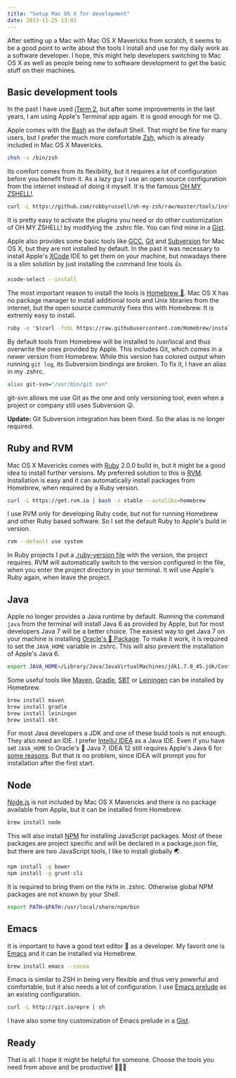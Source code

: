 ```yaml
---
title: "Setup Mac OS X for development"
date: 2013-11-25 13:02
---
```


After setting up a Mac with Mac OS X Mavericks from scratch, it seems to be a good point to write about the tools I install and use for my daily work as a software developer. I hope, this might help developers switching to Mac OS X as well as people being new to software development to get the basic stuff on their machines.

## Basic development tools
In the past I have used [iTerm 2](http://www.iterm2.com), but after some improvements in the last years, I am using Apple's Terminal app again. It is good enough for me 😉.

Apple comes with the [Bash](http://www.gnu.org/software/bash/) as the default Shell. That might be fine for many users, but I prefer the much more comfortable [Zsh](http://www.zsh.org), which is already included in Mac OS X Mavericks.

```sh
chsh -s /bin/zsh
```

Its comfort comes from its flexibility, but it requires a lot of configuration before you benefit from it. As a lazy guy I use an open source configuration from the internet instead of doing it myself. It is the famous [OH MY ZSHELL!](https://github.com/robbyrussell/oh-my-zsh).

```sh
curl -L https://github.com/robbyrussell/oh-my-zsh/raw/master/tools/install.sh | sh
```

It is pretty easy to activate the plugins you need or do other customization of OH MY ZSHELL! by modifying the .zshrc file. You can find mine in a [Gist](https://gist.github.com/jehrhardt/6724571).

Apple also provides some basic tools like [GCC](http://gcc.gnu.org), [Git](http://git-scm.com) and [Subversion](http://subversion.apache.org) for Mac OS X, but they are not installed by default. In the past it was necessary to install Apple's [XCode](https://itunes.apple.com/de/app/xcode/id497799835) IDE to get them on your machine, but nowadays there is a slim solution by just installing the command line tools 👍.

```sh
xcode-select --install
```

The most important reason to install the tools is [Homebrew 🍺](http://brew.sh). Mac OS X has no package manager to install additional tools and Unix libraries from the internet, but the open source community fixes this with Homebrew. It is extremly easy to install.

```sh
ruby -e "$(curl -fsSL https://raw.githubusercontent.com/Homebrew/install/master/install)"
```

By default tools from Homebrew will be installed to /usr/local and thus overwrite the ones provided by Apple. This includes Git, which comes in a newer version from Homebrew. While this version has colored output when running `git log`, its Subversion bindings are broken. To fix it, I have an alias in my .zshrc.

```sh
alias git-svn="/usr/bin/git svn"
```

git-svn allows me use Git as the one and only versioning tool, even when a project or company still uses Subversion 😜.

**Update:** Git Subversion integration has been fixed. So the alias is no longer required.

## Ruby and RVM
Mac OS X Mavericks comes with [Ruby](https://www.ruby-lang.org) 2.0.0 build in, but it might be a good idea to install further versions. My preferred solution to this is [RVM](http://rvm.io). Installation is easy and it can automatically install packages from Homebrew, when required by a Ruby version.

```sh
curl -L https://get.rvm.io | bash -s stable --autolibs=homebrew
```

I use RVM only for developing Ruby code, but not for running Homebrew and other Ruby based software. So I set the default Ruby to Apple's build in version.

```sh
rvm --default use system
```

In Ruby projects I put a [.ruby-version file](https://gist.github.com/jehrhardt/7639076) with the version, the project requires. RVM will automatically switch to the version configured in the file, when you enter the project directory in your terminal. It will use Apple's Ruby again, when leave the project.

## Java
Apple no longer provides a Java runtime by default. Running the command `java` from the terminal will install Java 6 as provided by Apple, but for most developers Java 7 will be a better choice. The easiest way to get Java 7 on your machine is installing [Oracle's 👿 Package](http://www.oracle.com/technetwork/java/javase/downloads/index.html). To make it work, it is required to set the `JAVA_HOME` variable in .zshrc. This will also prevent the installation of Apple's Java 6.

```sh
export JAVA_HOME=/Library/Java/JavaVirtualMachines/jdk1.7.0_45.jdk/Contents/Home/
```

Some useful tools like [Maven](http://maven.apache.org), [Gradle](http://www.gradle.org), [SBT](http://www.scala-sbt.org) or [Leiningen](http://leiningen.org) can be installed by Homebrew.

```sh
brew install maven
brew install gradle
brew install leiningen
brew install sbt
```

For most Java developers a JDK and one of these build tools is not enough. They also need an IDE. I prefer [IntelliJ IDEA](http://www.jetbrains.com/idea/) as a Java IDE. Even if you have set `JAVA_HOME` to Oracle's 👿 Java 7, IDEA 12 still requires Apple's Java 6 for [some reasons](http://blog.jetbrains.com/idea/2013/09/jdk7_compatibility/). But that is no problem, since IDEA will prompt you for installation after the first start.

## Node
[Node.js](http://nodejs.org) is not included by Mac OS X Mavericks and there is no package available from Apple, but it can be installed from Homebrew.

```sh
brew install node
```

This will also install [NPM](https://npmjs.org) for installing JavaScript packages. Most of these packages are project specific and will be declared in a package.json file, but there are two JavaScript tools, I like to install globally 🌏.

```sh
npm install -g bower
npm install -g grunt-cli
```

It is required to bring them on the `PATH` in .zshrc. Otherwise global NPM packages are not known by your Shell.

```sh
export PATH=$PATH:/usr/local/share/npm/bin
```

## Emacs
It is important to have a good text editor 📝 as a developer. My favorit one is [Emacs](http://www.gnu.org/software/emacs/) and it can be installed via Homebrew.

```sh
brew install emacs --cocoa
```

Emacs is similar to ZSH in being very flexible and thus very powerful and comfortable, but it also needs a lot of configuration. I use [Emacs prelude](https://github.com/bbatsov/prelude) as an existing configuration.

```sh
curl -L http://git.io/epre | sh
```

I have also some tiny customization of Emacs prelude in a [Gist](https://gist.github.com/jehrhardt/7276703).

## Ready
That is all. I hope it might be helpful for someone. Choose the tools you need from above and be productive! 🍺💃😊
